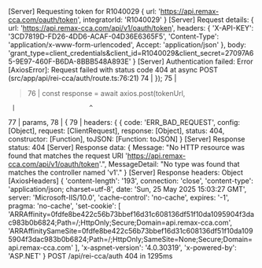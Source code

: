 [Server] Requesting token for R1040029 {
url: 'https://api.remax-cca.com/oauth/token',
integratorId: 'R1040029'
}
[Server] Request details: {
url: 'https://api.remax-cca.com/api/v1/oauth/token',
headers: {
'X-API-KEY': '3CD7819D-FD26-4DD6-ACAF-04D36E6365F5',
'Content-Type': 'application/x-www-form-urlencoded',
Accept: 'application/json'
},
body: 'grant_type=client_credentials&client_id=R1040029&client_secret=27097A65-9E97-460F-B6DA-8BBB548A893E'
}
[Server] Authentication failed: Error [AxiosError]: Request failed with status code 404
at async POST (src/app/api/rei-cca/auth/route.ts:76:21)
74 | });
75 |

> 76 | const response = await axios.post(tokenUrl,

     |                     ^

77 | params,
78 | {
79 | headers: { {
code: 'ERR_BAD_REQUEST',
config: [Object],
request: [ClientRequest],
response: [Object],
status: 404,
constructor: [Function],
toJSON: [Function: toJSON]
}
[Server] Response status: 404
[Server] Response data: {
Message: "No HTTP resource was found that matches the request URI 'https://api.remax-cca.com/api/v1/oauth/token'.",
MessageDetail: "No type was found that matches the controller named 'v1'."
}
[Server] Response headers: Object [AxiosHeaders] {
'content-length': '193',
connection: 'close',
'content-type': 'application/json; charset=utf-8',
date: 'Sun, 25 May 2025 15:03:27 GMT',
server: 'Microsoft-IIS/10.0',
'cache-control': 'no-cache',
expires: '-1',
pragma: 'no-cache',
'set-cookie': [
'ARRAffinity=0fdfe8be422c56b73bbef16d31c608136df51f10da1095904f3dac983b0b6824;Path=/;HttpOnly;Secure;Domain=api.remax-cca.com',
'ARRAffinitySameSite=0fdfe8be422c56b73bbef16d31c608136df51f10da1095904f3dac983b0b6824;Path=/;HttpOnly;SameSite=None;Secure;Domain=api.remax-cca.com'
],
'x-aspnet-version': '4.0.30319',
'x-powered-by': 'ASP.NET'
}
POST /api/rei-cca/auth 404 in 1295ms
